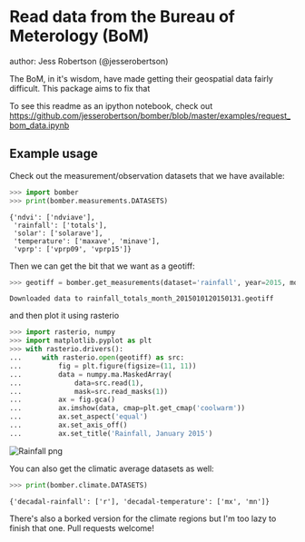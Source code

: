 # Read data from the Bureau of Meterology (BoM)

author: Jess Robertson (@jesserobertson)

The BoM, in it's wisdom, have made getting their geospatial data fairly difficult. This package aims to fix that

To see this readme as an ipython notebook, check out https://github.com/jesserobertson/bomber/blob/master/examples/request_bom_data.ipynb

## Example usage

Check out the measurement/observation datasets that we have available:

```python
>>> import bomber
>>> print(bomber.measurements.DATASETS)
```

```
{'ndvi': ['ndviave'],
 'rainfall': ['totals'],
 'solar': ['solarave'],
 'temperature': ['maxave', 'minave'],
 'vprp': ['vprp09', 'vprp15']}
```

Then we can get the bit that we want as a geotiff:

```python
>>> geotiff = bomber.get_measurements(dataset='rainfall', year=2015, month=1)
```

```
Downloaded data to rainfall_totals_month_2015010120150131.geotiff
```

and then plot it using rasterio

```python
>>> import rasterio, numpy
>>> import matplotlib.pyplot as plt
>>> with rasterio.drivers():
...     with rasterio.open(geotiff) as src:
...         fig = plt.figure(figsize=(11, 11))
...         data = numpy.ma.MaskedArray(
...             data=src.read(1), 
...             mask=src.read_masks(1))
...         ax = fig.gca()
...         ax.imshow(data, cmap=plt.get_cmap('coolwarm'))
...         ax.set_aspect('equal')
...         ax.set_axis_off()
...         ax.set_title('Rainfall, January 2015')
```

![Rainfall png](https://raw.githubusercontent.com/jesserobertson/bomber/master/examples/rainfall.png)

You can also get the climatic average datasets as well:

```python
>>> print(bomber.climate.DATASETS)
```

```
{'decadal-rainfall': ['r'], 'decadal-temperature': ['mx', 'mn']}
```

There's also a borked version for the climate regions but I'm too lazy to finish that one. Pull requests welcome!